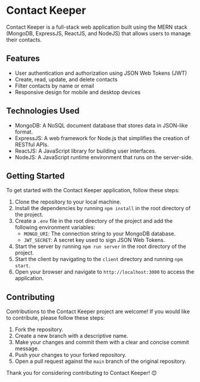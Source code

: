 # Contact Keeper

Contact Keeper is a full-stack web application built using the MERN stack (MongoDB, ExpressJS, ReactJS, and NodeJS) that allows users to manage their contacts.

## Features
- User authentication and authorization using JSON Web Tokens (JWT)
- Create, read, update, and delete contacts
- Filter contacts by name or email
- Responsive design for mobile and desktop devices

## Technologies Used
- MongoDB: A NoSQL document database that stores data in JSON-like format.
- ExpressJS: A web framework for Node.js that simplifies the creation of RESTful APIs.
- ReactJS: A JavaScript library for building user interfaces.
- NodeJS: A JavaScript runtime environment that runs on the server-side.

## Getting Started
To get started with the Contact Keeper application, follow these steps:

1. Clone the repository to your local machine.
2. Install the dependencies by running `npm install` in the root directory of the project.
3. Create a `.env` file in the root directory of the project and add the following environment variables:
    - `MONGO_URI`: The connection string to your MongoDB database.
    - `JWT_SECRET`: A secret key used to sign JSON Web Tokens.
4. Start the server by running `npm run server` in the root directory of the project.
5. Start the client by navigating to the `client` directory and running `npm start`.
6. Open your browser and navigate to `http://localhost:3000` to access the application.

## Contributing
Contributions to the Contact Keeper project are welcome! If you would like to contribute, please follow these steps:

1. Fork the repository.
2. Create a new branch with a descriptive name.
3. Make your changes and commit them with a clear and concise commit message.
4. Push your changes to your forked repository.
5. Open a pull request against the `main` branch of the original repository.

Thank you for considering contributing to Contact Keeper! 😊
